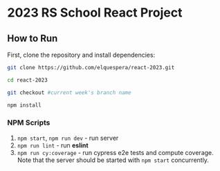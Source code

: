 # 2023 RS School React Project

## How to Run

First, clone the repository and install dependencies:

```bash
git clone https://github.com/elquespera/react-2023.git

cd react-2023

git checkout #current week's branch name

npm install
```

### NPM Scripts

1. `npm start`, `npm run dev` - run server
2. `npm run lint` - run **eslint**
3. `npm run cy:coverage` - run cypress e2e tests and compute coverage. Note that the server should be started with `npm start` concurrently.

